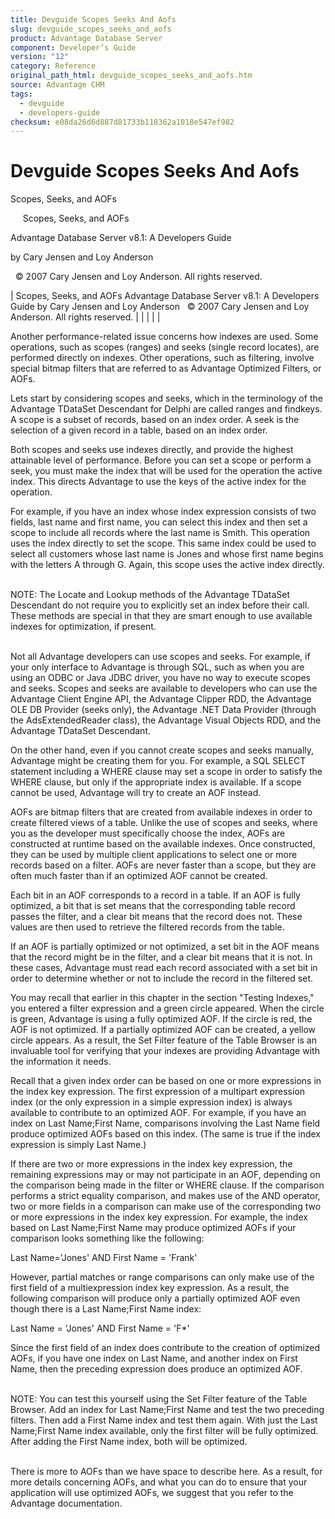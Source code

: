 ```yaml
---
title: Devguide Scopes Seeks And Aofs
slug: devguide_scopes_seeks_and_aofs
product: Advantage Database Server
component: Developer’s Guide
version: "12"
category: Reference
original_path_html: devguide_scopes_seeks_and_aofs.htm
source: Advantage CHM
tags:
  - devguide
  - developers-guide
checksum: e08da26d6d887d81733b118362a1018e547ef982
---
```


# Devguide Scopes Seeks And Aofs

Scopes, Seeks, and AOFs

     Scopes, Seeks, and AOFs

Advantage Database Server v8.1: A Developers Guide

by Cary Jensen and Loy Anderson

  © 2007 Cary Jensen and Loy Anderson. All rights reserved.

| Scopes, Seeks, and AOFs  Advantage Database Server v8.1: A Developers Guide  by Cary Jensen and Loy Anderson    © 2007 Cary Jensen and Loy Anderson. All rights reserved. |  |  |  |  |

Another performance-related issue concerns how indexes are used. Some operations, such as scopes (ranges) and seeks (single record locates), are performed directly on indexes. Other operations, such as filtering, involve special bitmap filters that are referred to as Advantage Optimized Filters, or AOFs.

Lets start by considering scopes and seeks, which in the terminology of the Advantage TDataSet Descendant for Delphi are called ranges and findkeys. A scope is a subset of records, based on an index order. A seek is the selection of a given record in a table, based on an index order.

Both scopes and seeks use indexes directly, and provide the highest attainable level of performance. Before you can set a scope or perform a seek, you must make the index that will be used for the operation the active index. This directs Advantage to use the keys of the active index for the operation.

For example, if you have an index whose index expression consists of two fields, last name and first name, you can select this index and then set a scope to include all records where the last name is Smith. This operation uses the index directly to set the scope. This same index could be used to select all customers whose last name is Jones and whose first name begins with the letters A through G. Again, this scope uses the active index directly.

   
NOTE: The Locate and Lookup methods of the Advantage TDataSet Descendant do not require you to explicitly set an index before their call. These methods are special in that they are smart enough to use available indexes for optimization, if present.  
 

Not all Advantage developers can use scopes and seeks. For example, if your only interface to Advantage is through SQL, such as when you are using an ODBC or Java JDBC driver, you have no way to execute scopes and seeks. Scopes and seeks are available to developers who can use the Advantage Client Engine API, the Advantage Clipper RDD, the Advantage OLE DB Provider (seeks only), the Advantage .NET Data Provider (through the AdsExtendedReader class), the Advantage Visual Objects RDD, and the Advantage TDataSet Descendant.

On the other hand, even if you cannot create scopes and seeks manually, Advantage might be creating them for you. For example, a SQL SELECT statement including a WHERE clause may set a scope in order to satisfy the WHERE clause, but only if the appropriate index is available. If a scope cannot be used, Advantage will try to create an AOF instead.

AOFs are bitmap filters that are created from available indexes in order to create filtered views of a table. Unlike the use of scopes and seeks, where you as the developer must specifically choose the index, AOFs are constructed at runtime based on the available indexes. Once constructed, they can be used by multiple client applications to select one or more records based on a filter. AOFs are never faster than a scope, but they are often much faster than if an optimized AOF cannot be created.

Each bit in an AOF corresponds to a record in a table. If an AOF is fully optimized, a bit that is set means that the corresponding table record passes the filter, and a clear bit means that the record does not. These values are then used to retrieve the filtered records from the table.

If an AOF is partially optimized or not optimized, a set bit in the AOF means that the record might be in the filter, and a clear bit means that it is not. In these cases, Advantage must read each record associated with a set bit in order to determine whether or not to include the record in the filtered set.

You may recall that earlier in this chapter in the section "Testing Indexes," you entered a filter expression and a green circle appeared. When the circle is green, Advantage is using a fully optimized AOF. If the circle is red, the AOF is not optimized. If a partially optimized AOF can be created, a yellow circle appears. As a result, the Set Filter feature of the Table Browser is an invaluable tool for verifying that your indexes are providing Advantage with the information it needs.

Recall that a given index order can be based on one or more expressions in the index key expression. The first expression of a multipart expression index (or the only expression in a simple expression index) is always available to contribute to an optimized AOF. For example, if you have an index on Last Name;First Name, comparisons involving the Last Name field produce optimized AOFs based on this index. (The same is true if the index expression is simply Last Name.)

If there are two or more expressions in the index key expression, the remaining expressions may or may not participate in an AOF, depending on the comparison being made in the filter or WHERE clause. If the comparison performs a strict equality comparison, and makes use of the AND operator, two or more fields in a comparison can make use of the corresponding two or more expressions in the index key expression. For example, the index based on Last Name;First Name may produce optimized AOFs if your comparison looks something like the following:

Last Name='Jones' AND First Name = 'Frank'

However, partial matches or range comparisons can only make use of the first field of a multiexpression index key expression. As a result, the following comparison will produce only a partially optimized AOF even though there is a Last Name;First Name index:

Last Name = 'Jones' AND First Name = 'F\*'

Since the first field of an index does contribute to the creation of optimized AOFs, if you have one index on Last Name, and another index on First Name, then the preceding expression does produce an optimized AOF.

   
NOTE: You can test this yourself using the Set Filter feature of the Table Browser. Add an index for Last Name;First Name and test the two preceding filters. Then add a First Name index and test them again. With just the Last Name;First Name index available, only the first filter will be fully optimized. After adding the First Name index, both will be optimized.  
 

There is more to AOFs than we have space to describe here. As a result, for more details concerning AOFs, and what you can do to ensure that your application will use optimized AOFs, we suggest that you refer to the Advantage documentation.
